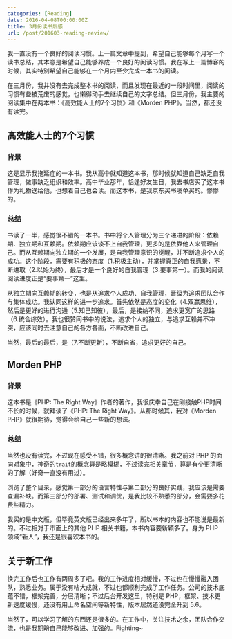 ```yaml
---
categories: [Reading]
date: 2016-04-08T00:00:00Z
title: 3月份读书后感
url: /post/201603-reading-review/
---
```


我一直没有一个良好的阅读习惯。上一篇文章中提到，希望自己能够每个月写一个读书总结，其本意是希望自己能够养成一个良好的阅读习惯。我在写上一篇博客的时候，其实特别希望自己能够在一个月内至少完成一本书的阅读。

在三月份，我并没有去完成整本书的阅读，而且发现在最近的一段时间里，阅读的习惯有些被荒废的感觉，也懒得动手去继续自己的文字总结。但三月份，我主要的阅读集中在两本书：《高效能人士的7个习惯》和《Morden PHP》。当然，都还没有读完。

## 高效能人士的7个习惯

### 背景
这是显示我拖延症的一本书。我从高中就知道这本书，那时候就知道自己缺乏自我管理，做事缺乏组织和效率。高中毕业那年，恰逢好友生日，我去书店买了这本书作为礼物送给他，也想着自己也会读。而这本书，是我京东买书凑单买的。惨惨的。

### 总结
书读了一半，感觉很不错的一本书。书中将个人管理分为三个递进的阶段：依赖期、独立期和互赖期。依赖期应该谈不上自我管理，更多的是依靠他人来管理自己。而从互赖期向独立期的一个发展，是自我管理意识的觉醒，并不断追求个人的成功。这个阶段，需要有积极的态度（1.积极主动），并掌握真正的自我愿景，不断进取（2.以始为终），最后才是一个良好的自我管理（3.要事第一）。而我的阅读阅读进度正是“要事第一”这里。

从独立期向互赖期的转变，也是从追求个人成功、自我管理，晋级为追求团队合作与集体成功。我认同这样的进一步追求。首先依然是态度的变化（4.双赢思维），然后是更好的进行沟通（5.知己知彼），最后，是接纳不同，追求更宽广的思路（6.统合综效）。我也很赞同书中的说法，追求个人的独立，与追求互赖并不冲突，应该同时去注意自己的各方各面，不断改进自己。

当然，最后的最后，是（7.不断更新），不断自省，追求更好的自己。

## Morden PHP

### 背景
这本书是《PHP: The Right Way》作者的著作，我很庆幸自己在刚接触PHP时间不长的时候，就拜读了《PHP: The Right Way》。从那时候其，我对《Morden PHP》就很期待，觉得会给自己一些新的想法。

### 总结
当然也没有读完，不过现在感受不错，很多概念讲的很清晰。我之前对 PHP 的面向对象中，神奇的`trait`的概念算是略模糊，不过读完相关章节，算是有个更清晰的了解（好奇一直没有用过）。

浏览了整个目录，感觉第一部分的语言特性与第二部分的良好实践，我应该是需要查漏补缺。而第三部分的部署、测试和调优，是我比较不熟悉的部分，会需要多花费些精力。

我买的是中文版，但毕竟英文版已经出来多年了，所以书本的内容也不能说是最新的。不过相对于市面上的其他 PHP 相关书籍，本书内容要新颖多了。身为 PHP 领域“新人”，我还是很喜欢本书的。

## 关于新工作

换完工作后也工作有两周多了吧。我的工作进度相对缓慢，不过也在慢慢融入团队，熟悉业务。属于没有啥大成就，不过也都顺利完成了工作任务。公司的技术底蕴不错，框架完善，分层清晰；不过后台开发这里，特别是 PHP，框架、技术更新速度缓慢，还没有用上命名空间等新特性，版本居然还没完全升到 5.6。

当然了，可以学习了解的东西还是很多的。在工作中，关注技术之余，团队合作交流，也是我期盼自己能够改进、加强的。Fighting~
